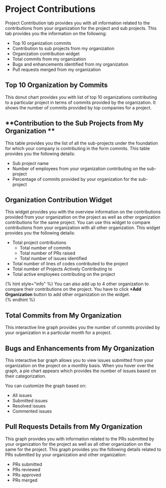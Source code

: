 # Project Contributions

Project Contribution tab provides you with all information related to the contributions from your organization for the project and sub projects. This tab provides you the information on the following:

* Top 10 organization commits
* Contribution to sub projects from my organization
* Organization contribution widget 
* Total commits from my organization 
* Bugs and enhancements identified from my organization 
* Pull requests merged from my organization 

## Top 10 Organization by Commits

This donut chart provides you with list of top 10 organizations contributing to a particular project in terms of commits provided by the organization. It shows the number of commits provided by top companies for a project. 

## **Contribution to the Sub Projects from My Organization **

This table provides you the list of all the sub-projects under the foundation for which your company is contributing in the form commits. This table provides you the following details:

* Sub project name 
* Number of employees from your organization contributing on the sub-project
* Percentage of commits provided by your organization for the sub-project

## Organization Contribution Widget

This widget provides you with the overview information on the contributions provided from your organization on the project as well as other organization contributions for the same project. You can use this widget to compare contributions from your organization with all other organization. This widget provides you the following details:

* Total project contributions 
  * Total number of commits 
  * Total number of PRs raised 
  * Total number of issues identified  
* Total number of lines of codes contributed to the project 
* Total number of Projects Actively Contributing to
* Total active employees contributing on the project 

{% hint style="info" %}
You can also add up to 4 other organization to compare their contributions on the project. You have to click **+Add Organization** button to add other organization on the widget.  
{% endhint %}

## Total Commits from My Organization 

This interactive line graph provides you the number of commits provided by your organization in a particular month for a project.

## Bugs and Enhancements from My Organization 

This interactive bar graph allows you to view issues submitted from your organization on the project on a monthly basis. When you hover over the graph, a pie chart appears which provides the number of issues based on their categorization. 

You can customize the graph based on:

* All  issues
* Submitted issues 
* Resolved issues 
* Commented issues 

## Pull Requests Details from My Organization 

This graph provides you with information related to the PRs submitted by your organization for the project as well as all other organization on the same for the project. This graph provides you the following details related to PRs submitted by your organization and other organization:

* PRs submitted
* PRs reviewed 
* PRs approved 
* PRs merged





